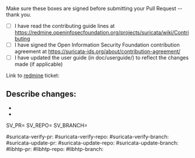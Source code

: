 Make sure these boxes are signed before submitting your Pull Request -- thank you.

- [ ] I have read the contributing guide lines at https://redmine.openinfosecfoundation.org/projects/suricata/wiki/Contributing
- [ ] I have signed the Open Information Security Foundation contribution agreement at https://suricata-ids.org/about/contribution-agreement/
- [ ] I have updated the user guide (in doc/userguide/) to reflect the changes made (if applicable)

Link to [redmine](https://redmine.openinfosecfoundation.org/projects/suricata/issues) ticket:

Describe changes:
-
-
-

SV_PR=
SV_REPO=
SV_BRANCH=

#suricata-verify-pr:
#suricata-verify-repo:
#suricata-verify-branch:
#suricata-update-pr:
#suricata-update-repo:
#suricata-update-branch:
#libhtp-pr:
#libhtp-repo:
#libhtp-branch:
